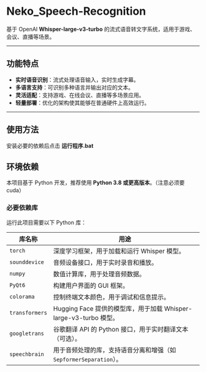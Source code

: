 # Neko_Speech-Recognition

基于 OpenAI **Whisper-large-v3-turbo** 的流式语音转文字系统，适用于游戏、会议、直播等场景。

---

## 功能特点

- **实时语音识别**：流式处理语音输入，实时生成字幕。
- **多语言支持**：可识别多种语言并输出对应的文本。
- **灵活适配**：支持游戏、在线会议、直播等多场景应用。
- **轻量部署**：优化的架构使其能够在普通硬件上高效运行。

---
## 使用方法
安装必要的依赖后点击 **运行程序.bat** 


## 环境依赖

本项目基于 Python 开发，推荐使用 **Python 3.8 或更高版本**。（注意必须要cuda）

### 必要依赖库

运行此项目需要以下 Python 库：

| **库名称**     | **用途**                                                                                     |
|----------------|---------------------------------------------------------------------------------------------|
| `torch`        | 深度学习框架，用于加载和运行 Whisper 模型。                                                   |
| `sounddevice`  | 音频设备接口，用于实时录音和播放。                                                            |
| `numpy`        | 数值计算库，用于处理音频数据。                                                               |
| `PyQt6`        | 构建用户界面的 GUI 框架。                                                                    |
| `colorama`     | 控制终端文本颜色，用于调试和信息提示。                                                        |
| `transformers` | Hugging Face 提供的模型库，用于加载 Whisper-large-v3-turbo 模型。                              |
| `googletrans`  | 谷歌翻译 API 的 Python 接口，用于实时翻译文本（可选）。                                        |
| `speechbrain`  | 用于音频处理的库，支持语音分离和增强（如 `SepformerSeparation`）。                              |






